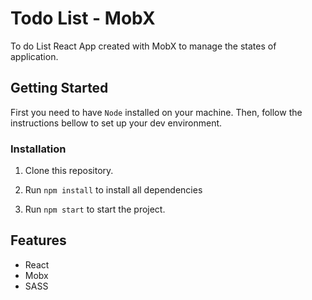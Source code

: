 # Todo List - MobX

To do List React App created with MobX to manage the states of application.

## Getting Started
First you need to have `Node` installed on your machine. Then, follow the instructions bellow to set up your dev environment.

### Installation
1. Clone this repository.

2. Run `npm install` to install all dependencies

3. Run `npm start` to start the project.

## Features
- React
- Mobx
- SASS
